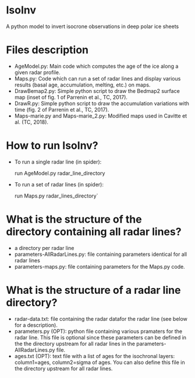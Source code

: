 # IsoInv

A python model to invert isocrone observations in deep polar ice sheets

# Files description

* AgeModel.py: Main code which computes the age of the ice along a given radar profile.
* Maps.py: Code which can run a set of radar lines and display various results (basal age, accumulation, melting, etc.) on maps.
* DrawBemap2.py: Simple python script to draw the Bedmap2 surface map  (inset of fig. 1 of Parrenin et al., TC, 2017).
* DrawR.py: Simple python script to draw the accumulation variations with time (fig. 2 of Parrenin et al., TC, 2017).
* Maps-marie.py and Maps-marie_2.py: Modified maps used in Cavitte et al. (TC, 2018).

# How to run IsoInv?

* To run a single radar line (in spider):

	run AgeModel.py radar_line_directory

* To run a set of radar lines (in spider):

	run Maps.py radar_lines_directory`

# What is the structure of the directory containing all radar lines?

* a directory per radar line
* parameters-AllRadarLines.py: file containing parameters identical for all radar lines
* parameters-maps.py: file containing parameters for the Maps.py code.

# What is the structure of a radar line directory?

* radar-data.txt: file containing the radar datafor the radar line (see below for a description).
* parameters.py (OPT): python file containing various pramaters for the radar line. This file is optional since these parameters can be defined in the the directory upstream for all radar lines in the parameters-AllRadarLines.py file.
* ages.txt (OPT): text file with a list of ages for the isochronal layers: column1=ages, column2=sigma of ages. You can also define this file in the directory upstream for all radar lines.

